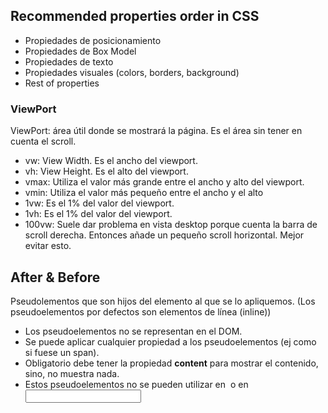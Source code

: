 ## Recommended properties order in CSS

* Propiedades de posicionamiento
* Propiedades de Box Model
* Propiedades de texto
* Propiedades visuales (colors, borders, background)
* Rest of properties

### ViewPort

ViewPort: área útil donde se  mostrará la página. Es el área sin tener en cuenta el scroll.

* vw: View Width. Es el ancho del viewport.
* vh: View Height. Es el alto del viewport.
* vmax: Utiliza el valor más grande entre el ancho y alto del viewport.
* vmin: Utiliza el valor más pequeño entre el ancho y el alto
* 1vw: Es el 1% del valor del viewport.
* 1vh: Es el 1% del valor del viewport.
* 100vw: Suele dar problema en vista desktop porque cuenta la barra de scroll derecha. Entonces añade un pequeño scroll horizontal. Mejor evitar esto.

## After & Before

Pseudolementos que son hijos del elemento al que se lo apliquemos. (Los pseudoelementos por defectos son elementos de línea (inline))

* Los pseudoelementos no se representan en el DOM.
* Se puede aplicar cualquier propiedad a los pseudoelementos (ej como si fuese un span).
* Obligatorio debe tener la propiedad **content** para mostrar el contenido, sino, no muestra nada.
* Estos pseudoelementos no se pueden utilizar en <img> o en <input>

